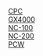 [CPC](CPC/index.html)<br>
[GX4000](GX4000/index.html)<br>
[NC-100](NC-100/index.html)<br>
[NC-200](NC-200/index.html)<br>
[PCW](PCW/index.html)<br>
